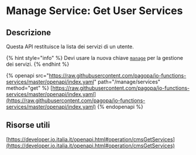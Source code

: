 # Manage Service: Get User Services

## Descrizione

Questa API restituisce la lista dei servizi di un utente.

{% hint style="info" %}
Devi usare la nuova chiave [`manage`](../../funzionalita/pubblicare-un-servizio/chiave-manage/chiave-manage.md) per la gestione dei servizi.&#x20;
{% endhint %}

{% openapi src="https://raw.githubusercontent.com/pagopa/io-functions-services/master/openapi/index.yaml" path="/manage/services" method="get" %}
[https://raw.githubusercontent.com/pagopa/io-functions-services/master/openapi/index.yaml](https://raw.githubusercontent.com/pagopa/io-functions-services/master/openapi/index.yaml)
{% endopenapi %}

## Risorse utili <a href="#id-9qg9y9ak37nv" id="id-9qg9y9ak37nv"></a>

[https://developer.io.italia.it/openapi.html#operation/cmsGetServices](https://developer.io.italia.it/openapi.html#operation/cmsGetServices)
